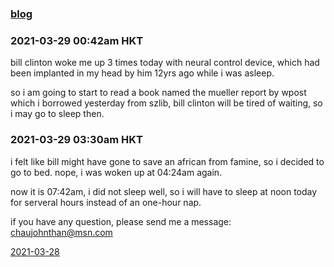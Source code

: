 ### [blog](https://chaujohnthan.github.io)


### 2021-03-29 00:42am HKT ###

bill clinton woke me up 3 times today with neural control device,
which had been implanted in my head by him 12yrs ago while i 
was asleep.

so i am going to start to read a book named the mueller report 
by wpost which i borrowed yesterday from szlib, bill clinton 
will be tired of 
waiting, so i may go to sleep then.


### 2021-03-29 03:30am HKT ###

i felt like bill might have gone to save an african from famine,
so i decided to go to bed. nope, i was woken up at 04:24am again. 

now it is 07:42am, i did not sleep well, so i will have to sleep 
at noon today for serveral hours instead of an one-hour nap.



if you have any question, please send me a message:
  chaujohnthan@msn.com

[2021-03-28](20210328.md)

